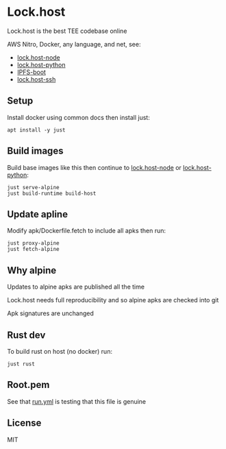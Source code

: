 # Lock.host
Lock.host is the best TEE codebase online

AWS Nitro, Docker, any language, and net, see:
+ [lock.host-node](https://github.com/rhodey/lock.host-node)
+ [lock.host-python](https://github.com/rhodey/lock.host-python)
+ [IPFS-boot](https://github.com/rhodey/IPFS-boot)
+ [lock.host-ssh](https://github.com/rhodey/lock.host-ssh)

## Setup
Install docker using common docs then install just:
```
apt install -y just
```

## Build images
Build base images like this then continue to [lock.host-node](https://github.com/rhodey/lock.host-node) or [lock.host-python](https://github.com/rhodey/lock.host-python):
```
just serve-alpine
just build-runtime build-host
```

## Update apline
Modify apk/Dockerfile.fetch to include all apks then run:
```
just proxy-alpine
just fetch-alpine
```

## Why alpine
Updates to alpine apks are published all the time

Lock.host needs full reproducibility and so alpine apks are checked into git

Apk signatures are unchanged

## Rust dev
To build rust on host (no docker) run:
```
just rust
```

## Root.pem
See that [run.yml](.github/workflows/run.yml) is testing that this file is genuine

## License
MIT
